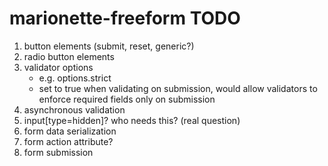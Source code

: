 marionette-freeform TODO
==========

1. button elements (submit, reset, generic?)
1. radio button elements
2. validator options
    - e.g. options.strict
    - set to true when validating on submission, would allow validators to enforce required fields only on submission
1. asynchronous validation
1. input[type=hidden]? who needs this? (real question)
1. form data serialization
1. form action attribute?
1. form submission
